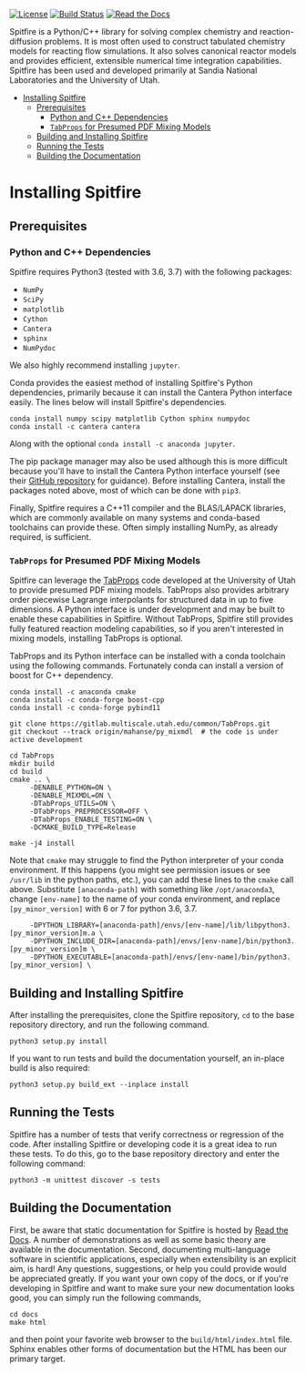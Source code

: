 

[![License](https://img.shields.io/badge/License-BSD%203--Clause-blue.svg)](https://opensource.org/licenses/BSD-3-Clause)
[![Build Status](https://travis-ci.org/sandialabs/Spitfire.svg?branch=master)](https://travis-ci.org/sandialabs/Spitfire)
[![Read the Docs](https://readthedocs.org/projects/yt2mp3/badge/?version=latest)](https://spitfire.readthedocs.io/en/latest/?badge=latest)

Spitfire is a Python/C++ library for solving complex chemistry and reaction-diffusion problems. It is most often used to construct tabulated chemistry models for reacting flow simulations. It also solves canonical reactor models and provides efficient, extensible numerical time integration capabilities. Spitfire has been used and developed primarily at Sandia National Laboratories and the University of Utah.

- [Installing Spitfire](#installing-spitfire)
  * [Prerequisites](#prerequisites)
    + [Python and C++ Dependencies](#python-and-c-dependencies)
    + [`TabProps` for Presumed PDF Mixing Models](#tabprops-for-presumed-pdf-mixing-models)
  * [Building and Installing Spitfire](#building-and-installing-spitfire)
  * [Running the Tests](#running-the-tests)
  * [Building the Documentation](#building-the-documentation)

# Installing Spitfire

## Prerequisites

### Python and C++ Dependencies
Spitfire requires Python3 (tested with 3.6, 3.7) with the following packages:
- `NumPy`
- `SciPy`
- `matplotlib`
- `Cython`
- `Cantera`
- `sphinx`
- `NumPydoc`

We also highly recommend installing `jupyter`.

Conda provides the easiest method of installing Spitfire's Python dependencies, primarily because it can install the Cantera Python interface easily.
The lines below will install Spitfire's dependencies.
```
conda install numpy scipy matplotlib Cython sphinx numpydoc
conda install -c cantera cantera
```
Along with the optional `conda install -c anaconda jupyter`.

The pip package manager may also be used although this is more difficult because you'll have to install the Cantera Python interface yourself (see their [GitHub repository](https://github.com/Cantera/cantera) for guidance).
Before installing Cantera, install the packages noted above, most of which can be done with `pip3`.

Finally, Spitfire requires a C++11 compiler and the BLAS/LAPACK libraries, which are commonly available on many systems
and conda-based toolchains can provide these. Often simply installing NumPy, as already required, is sufficient.


### `TabProps` for Presumed PDF Mixing Models
Spitfire can leverage the [TabProps](https://gitlab.multiscale.utah.edu/common/TabProps/) code developed at the University of Utah
to provide presumed PDF mixing models. TabProps also provides arbitrary order piecewise Lagrange interpolants for structured data
in up to five dimensions. A Python interface is under development and may be built to enable these capabilities in Spitfire.
Without TabProps, Spitfire still provides fully featured reaction modeling capabilities,
so if you aren't interested in mixing models, installing TabProps is optional.

TabProps and its Python interface can be installed with a conda toolchain using the following commands.
Fortunately conda can install a version of boost for C++ dependency.
```
conda install -c anaconda cmake
conda install -c conda-forge boost-cpp
conda install -c conda-forge pybind11

git clone https://gitlab.multiscale.utah.edu/common/TabProps.git
git checkout --track origin/mahanse/py_mixmdl  # the code is under active development

cd TabProps
mkdir build
cd build
cmake .. \
     -DENABLE_PYTHON=ON \
     -DENABLE_MIXMDL=ON \
     -DTabProps_UTILS=ON \
     -DTabProps_PREPROCESSOR=OFF \
     -DTabProps_ENABLE_TESTING=ON \
     -DCMAKE_BUILD_TYPE=Release

make -j4 install
```
Note that `cmake` may struggle to find the Python interpreter of your conda environment.
If this happens (you might see permission issues or see `/usr/lib` in the python paths, etc.),
you can add these lines to the `cmake` call above.
Substitute `[anaconda-path]` with something like `/opt/anaconda3`, change `[env-name]` to
the name of your conda environment, and replace `[py_minor_version]` with 6 or 7 for python 3.6, 3.7.
```
     -DPYTHON_LIBRARY=[anaconda-path]/envs/[env-name]/lib/libpython3.[py_minor_version]m.a \
     -DPYTHON_INCLUDE_DIR=[anaconda-path]/envs/[env-name]/bin/python3.[py_minor_version]m \
     -DPYTHON_EXECUTABLE=[anaconda-path]/envs/[env-name]/bin/python3.[py_minor_version] \
```

## Building and Installing Spitfire
After installing the prerequisites, clone the Spitfire repository, `cd` to the base repository directory,
and run the following command.
```
python3 setup.py install
```
If you want to run tests and build the documentation yourself, an in-place build is also required:
```
python3 setup.py build_ext --inplace install
```

## Running the Tests
Spitfire has a number of tests that verify correctness or regression of the code.
After installing Spitfire or developing code it is a great idea to run these tests.
To do this, go to the base repository directory and enter the following command:
```
python3 -m unittest discover -s tests
```

## Building the Documentation
First, be aware that static documentation for Spitfire is hosted by [Read the Docs](https://spitfire.readthedocs.io/en/latest/).
A number of demonstrations as well as some basic theory are available in the documentation.
Second, documenting multi-language software in scientific applications, especially when extensibility is an explicit aim, is hard!
Any questions, suggestions, or help you could provide would be appreciated greatly.
If you want your own copy of the docs, or if you're developing in Spitfire and want to make sure your new documentation looks good, you can simply run the following commands,
```
cd docs
make html
```
and then point your favorite web browser to the `build/html/index.html` file.
Sphinx enables other forms of documentation but the HTML has been our primary target.